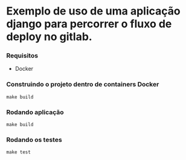 # Exemplo de uso de uma aplicação django para percorrer o fluxo de deploy no gitlab.


### Requisitos
* Docker


### Construindo o projeto dentro de containers Docker

```
make build
```

### Rodando aplicação 

```
make build
```

### Rodando os testes

```
make test
```
